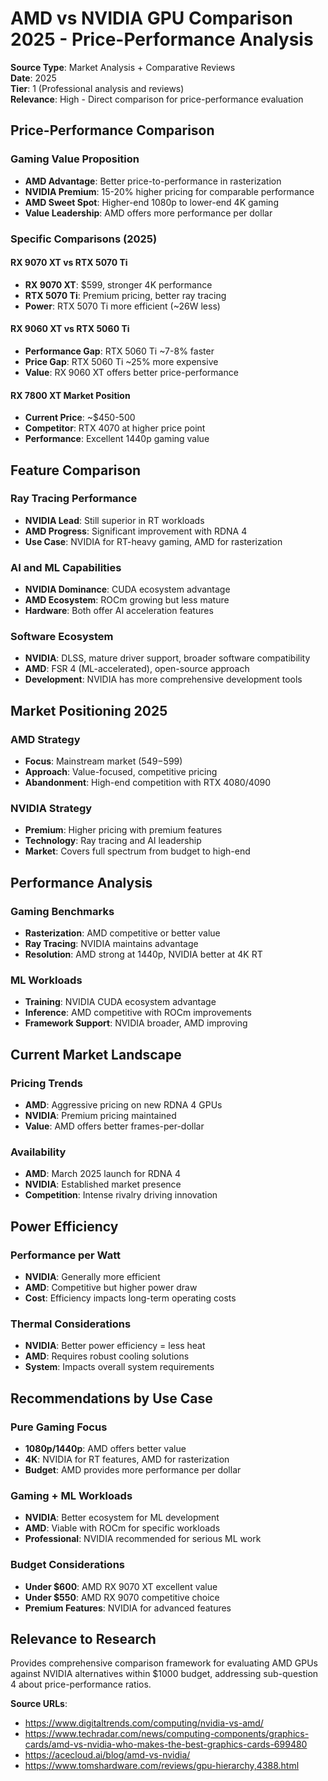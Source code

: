 # AMD vs NVIDIA GPU Comparison 2025 - Price-Performance Analysis

**Source Type**: Market Analysis + Comparative Reviews  
**Date**: 2025  
**Tier**: 1 (Professional analysis and reviews)  
**Relevance**: High - Direct comparison for price-performance evaluation

## Price-Performance Comparison

### Gaming Value Proposition
- **AMD Advantage**: Better price-to-performance in rasterization
- **NVIDIA Premium**: 15-20% higher pricing for comparable performance
- **AMD Sweet Spot**: Higher-end 1080p to lower-end 4K gaming
- **Value Leadership**: AMD offers more performance per dollar

### Specific Comparisons (2025)

#### RX 9070 XT vs RTX 5070 Ti
- **RX 9070 XT**: $599, stronger 4K performance
- **RTX 5070 Ti**: Premium pricing, better ray tracing
- **Power**: RTX 5070 Ti more efficient (~26W less)

#### RX 9060 XT vs RTX 5060 Ti
- **Performance Gap**: RTX 5060 Ti ~7-8% faster
- **Price Gap**: RTX 5060 Ti ~25% more expensive
- **Value**: RX 9060 XT offers better price-performance

#### RX 7800 XT Market Position
- **Current Price**: ~$450-500
- **Competitor**: RTX 4070 at higher price point
- **Performance**: Excellent 1440p gaming value

## Feature Comparison

### Ray Tracing Performance
- **NVIDIA Lead**: Still superior in RT workloads
- **AMD Progress**: Significant improvement with RDNA 4
- **Use Case**: NVIDIA for RT-heavy gaming, AMD for rasterization

### AI and ML Capabilities
- **NVIDIA Dominance**: CUDA ecosystem advantage
- **AMD Ecosystem**: ROCm growing but less mature
- **Hardware**: Both offer AI acceleration features

### Software Ecosystem
- **NVIDIA**: DLSS, mature driver support, broader software compatibility
- **AMD**: FSR 4 (ML-accelerated), open-source approach
- **Development**: NVIDIA has more comprehensive development tools

## Market Positioning 2025

### AMD Strategy
- **Focus**: Mainstream market ($549-$599)
- **Approach**: Value-focused, competitive pricing
- **Abandonment**: High-end competition with RTX 4080/4090

### NVIDIA Strategy
- **Premium**: Higher pricing with premium features
- **Technology**: Ray tracing and AI leadership
- **Market**: Covers full spectrum from budget to high-end

## Performance Analysis

### Gaming Benchmarks
- **Rasterization**: AMD competitive or better value
- **Ray Tracing**: NVIDIA maintains advantage
- **Resolution**: AMD strong at 1440p, NVIDIA better at 4K RT

### ML Workloads
- **Training**: NVIDIA CUDA ecosystem advantage
- **Inference**: AMD competitive with ROCm improvements
- **Framework Support**: NVIDIA broader, AMD improving

## Current Market Landscape

### Pricing Trends
- **AMD**: Aggressive pricing on new RDNA 4 GPUs
- **NVIDIA**: Premium pricing maintained
- **Value**: AMD offers better frames-per-dollar

### Availability
- **AMD**: March 2025 launch for RDNA 4
- **NVIDIA**: Established market presence
- **Competition**: Intense rivalry driving innovation

## Power Efficiency

### Performance per Watt
- **NVIDIA**: Generally more efficient
- **AMD**: Competitive but higher power draw
- **Cost**: Efficiency impacts long-term operating costs

### Thermal Considerations
- **NVIDIA**: Better power efficiency = less heat
- **AMD**: Requires robust cooling solutions
- **System**: Impacts overall system requirements

## Recommendations by Use Case

### Pure Gaming Focus
- **1080p/1440p**: AMD offers better value
- **4K**: NVIDIA for RT features, AMD for rasterization
- **Budget**: AMD provides more performance per dollar

### Gaming + ML Workloads
- **NVIDIA**: Better ecosystem for ML development
- **AMD**: Viable with ROCm for specific workloads
- **Professional**: NVIDIA recommended for serious ML work

### Budget Considerations
- **Under $600**: AMD RX 9070 XT excellent value
- **Under $550**: AMD RX 9070 competitive choice
- **Premium Features**: NVIDIA for advanced features

## Relevance to Research

Provides comprehensive comparison framework for evaluating AMD GPUs against NVIDIA alternatives within $1000 budget, addressing sub-question 4 about price-performance ratios.

**Source URLs**:
- https://www.digitaltrends.com/computing/nvidia-vs-amd/
- https://www.techradar.com/news/computing-components/graphics-cards/amd-vs-nvidia-who-makes-the-best-graphics-cards-699480
- https://acecloud.ai/blog/amd-vs-nvidia/
- https://www.tomshardware.com/reviews/gpu-hierarchy,4388.html